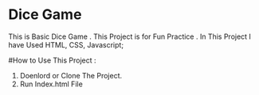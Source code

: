 # Dice Game 

This is Basic Dice Game . This Project is for Fun Practice . 
In This Project I have Used HTML, CSS, Javascript;

#How to Use This Project :
1. Doenlord or Clone The Project.
2. Run Index.html File
